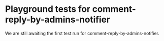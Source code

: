 # Playground tests for comment-reply-by-admins-notifier
We are still awaiting the first test run for comment-reply-by-admins-notifier.
